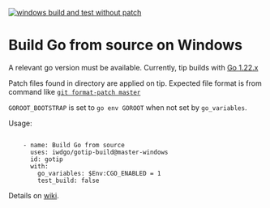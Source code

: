 [![windows build and test without patch](https://github.com/iwdgo/gotip-build/actions/workflows/windows_test.yml/badge.svg?branch=master-windows)](https://github.com/iwdgo/gotip-build/actions/workflows/windows_test.yml)

# Build Go from source on Windows

A relevant go version must be available.
Currently, tip builds with [Go 1.22.x](https://github.com/golang/go/issues/44505)

Patch files found in directory are applied on tip.
Expected file format is from command like [`git format-patch master`](https://git-scm.com/docs/git-format-patch)

`GOROOT_BOOTSTRAP` is set to `go env GOROOT` when not set by `go_variables`.

Usage:

```

    - name: Build Go from source
      uses: iwdgo/gotip-build@master-windows
      id: gotip
      with:
        go_variables: $Env:CGO_ENABLED = 1
        test_build: false

```

Details on [wiki](https://github.com/iwdgo/gotip-build/wiki/windows).
